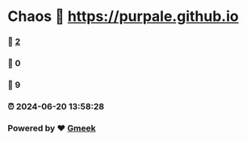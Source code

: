 # Chaos :link: https://purpale.github.io 
### :page_facing_up: [2](https://purpale.github.io/tag.html) 
### :speech_balloon: 0 
### :hibiscus: 9 
### :alarm_clock: 2024-06-20 13:58:28 
### Powered by :heart: [Gmeek](https://github.com/Meekdai/Gmeek)
